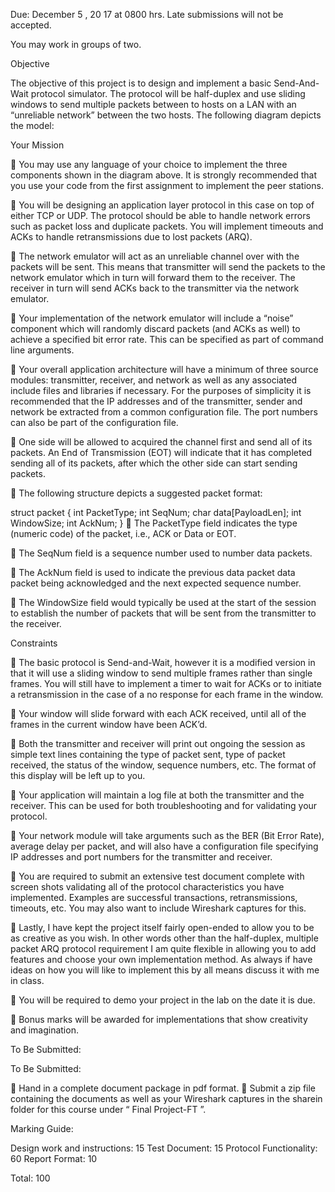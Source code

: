 Due: December 5 , 20 17 at 0800 hrs. Late submissions will not be accepted.

You may work in groups of two.

Objective

The objective of this project is to design and implement a basic Send-And-Wait protocol
simulator. The protocol will be half-duplex and use sliding windows to send multiple
packets between to hosts on a LAN with an “unreliable network” between the two hosts.
The following diagram depicts the model:

Your Mission

 You may use any language of your choice to implement the three components
shown in the diagram above. It is strongly recommended that you use your code
from the first assignment to implement the peer stations.

 You will be designing an application layer protocol in this case on top of either TCP
or UDP. The protocol should be able to handle network errors such as packet loss
and duplicate packets. You will implement timeouts and ACKs to handle
retransmissions due to lost packets (ARQ).

 The network emulator will act as an unreliable channel over with the packets will be
sent. This means that transmitter will send the packets to the network emulator
which in turn will forward them to the receiver. The receiver in turn will send ACKs
back to the transmitter via the network emulator.

 Your implementation of the network emulator will include a “noise” component
which will randomly discard packets (and ACKs as well) to achieve a specified bit
error rate. This can be specified as part of command line arguments.

 Your overall application architecture will have a minimum of three source modules:
transmitter, receiver, and network as well as any associated include files and
libraries if necessary. For the purposes of simplicity it is recommended that the IP
addresses and of the transmitter, sender and network be extracted from a common
configuration file. The port numbers can also be part of the configuration file.

 One side will be allowed to acquired the channel first and send all of its packets. An
End of Transmission (EOT) will indicate that it has completed sending all of its
packets, after which the other side can start sending packets.

 The following structure depicts a suggested packet format:

struct packet
{
int PacketType;
int SeqNum;
char data[PayloadLen];
int WindowSize;
int AckNum;
}
 The PacketType field indicates the type (numeric code) of the packet, i.e., ACK or
Data or EOT.

 The SeqNum field is a sequence number used to number data packets.

 The AckNum field is used to indicate the previous data packet data packet being
acknowledged and the next expected sequence number.

 The WindowSize field would typically be used at the start of the session to establish
the number of packets that will be sent from the transmitter to the receiver.

Constraints

 The basic protocol is Send-and-Wait, however it is a modified version in that it will
use a sliding window to send multiple frames rather than single frames. You will still
have to implement a timer to wait for ACKs or to initiate a retransmission in the
case of a no response for each frame in the window.

 Your window will slide forward with each ACK received, until all of the frames in the
current window have been ACK’d.

 Both the transmitter and receiver will print out ongoing the session as simple text
lines containing the type of packet sent, type of packet received, the status of the
window, sequence numbers, etc. The format of this display will be left up to you.

 Your application will maintain a log file at both the transmitter and the receiver.
This can be used for both troubleshooting and for validating your protocol.

 Your network module will take arguments such as the BER (Bit Error Rate), average
delay per packet, and will also have a configuration file specifying IP addresses and
port numbers for the transmitter and receiver.

 You are required to submit an extensive test document complete with screen shots
validating all of the protocol characteristics you have implemented. Examples are
successful transactions, retransmissions, timeouts, etc. You may also want to
include Wireshark captures for this.

 Lastly, I have kept the project itself fairly open-ended to allow you to be as creative
as you wish. In other words other than the half-duplex, multiple packet ARQ
protocol requirement I am quite flexible in allowing you to add features and choose
your own implementation method. As always if have ideas on how you will like to
implement this by all means discuss it with me in class.

 You will be required to demo your project in the lab on the date it is due.

 Bonus marks will be awarded for implementations that show creativity and
imagination.

To Be Submitted:

To Be Submitted:

 Hand in a complete document package in pdf format.
 Submit a zip file containing the documents as well as your Wireshark captures in the
sharein folder for this course under “ Final Project-FT ”.

Marking Guide:

Design work and instructions: 15
Test Document: 15
Protocol Functionality: 60
Report Format: 10

Total: 100